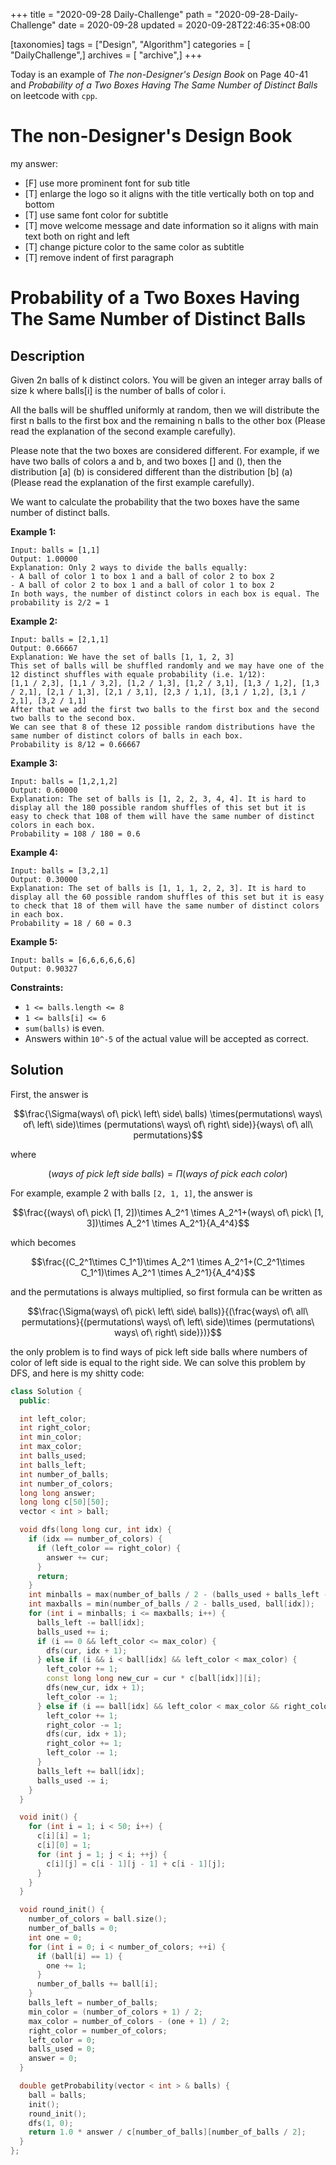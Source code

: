+++
title = "2020-09-28 Daily-Challenge"
path = "2020-09-28-Daily-Challenge"
date = 2020-09-28
updated = 2020-09-28T22:46:35+08:00

[taxonomies]
tags = ["Design", "Algorithm"]
categories = [ "DailyChallenge",]
archives = [ "archive",]
+++

Today is an example of *The non-Designer's Design Book* on Page 40-41 and *Probability of a Two Boxes Having The Same Number of Distinct Balls* on leetcode with `cpp`.

<!-- more -->

# The non-Designer's Design Book

my answer:
  - [F] use more prominent font for sub title
  - [T] enlarge the logo so it aligns with the title vertically both on top and bottom
  - [T] use same font color for subtitle
  - [T] move welcome message and date information so it aligns with main text both on right and left
  - [T] change picture color to the same color as subtitle
  - [T] remove indent of first paragraph

# Probability of a Two Boxes Having The Same Number of Distinct Balls

## Description

Given 2n balls of k distinct colors. You will be given an integer array balls of size k where balls[i] is the number of balls of color i. 

All the balls will be shuffled uniformly at random, then we will distribute the first n balls to the first box and the remaining n balls to the other box (Please read the explanation of the second example carefully).

Please note that the two boxes are considered different. For example, if we have two balls of colors a and b, and two boxes [] and (), then the distribution [a] (b) is considered different than the distribution [b] (a) (Please read the explanation of the first example carefully).

We want to calculate the probability that the two boxes have the same number of distinct balls.

**Example 1:**

```
Input: balls = [1,1]
Output: 1.00000
Explanation: Only 2 ways to divide the balls equally:
- A ball of color 1 to box 1 and a ball of color 2 to box 2
- A ball of color 2 to box 1 and a ball of color 1 to box 2
In both ways, the number of distinct colors in each box is equal. The probability is 2/2 = 1
```

**Example 2:**

```
Input: balls = [2,1,1]
Output: 0.66667
Explanation: We have the set of balls [1, 1, 2, 3]
This set of balls will be shuffled randomly and we may have one of the 12 distinct shuffles with equale probability (i.e. 1/12):
[1,1 / 2,3], [1,1 / 3,2], [1,2 / 1,3], [1,2 / 3,1], [1,3 / 1,2], [1,3 / 2,1], [2,1 / 1,3], [2,1 / 3,1], [2,3 / 1,1], [3,1 / 1,2], [3,1 / 2,1], [3,2 / 1,1]
After that we add the first two balls to the first box and the second two balls to the second box.
We can see that 8 of these 12 possible random distributions have the same number of distinct colors of balls in each box.
Probability is 8/12 = 0.66667
```

**Example 3:**

```
Input: balls = [1,2,1,2]
Output: 0.60000
Explanation: The set of balls is [1, 2, 2, 3, 4, 4]. It is hard to display all the 180 possible random shuffles of this set but it is easy to check that 108 of them will have the same number of distinct colors in each box.
Probability = 108 / 180 = 0.6
```

**Example 4:**

```
Input: balls = [3,2,1]
Output: 0.30000
Explanation: The set of balls is [1, 1, 1, 2, 2, 3]. It is hard to display all the 60 possible random shuffles of this set but it is easy to check that 18 of them will have the same number of distinct colors in each box.
Probability = 18 / 60 = 0.3
```

**Example 5:**

```
Input: balls = [6,6,6,6,6,6]
Output: 0.90327
```

**Constraints:**

- `1 <= balls.length <= 8`
- `1 <= balls[i] <= 6`
- `sum(balls)` is even.
- Answers within `10^-5` of the actual value will be accepted as correct.

## Solution

First, the answer is 

$$\frac{\Sigma(ways\ of\ pick\ left\ side\ balls) \times(permutations\ ways\ of\ left\ side)\times (permutations\ ways\ of\ right\ side)}{ways\ of\ all\ permutations}$$

where 

$$(ways\ of\ pick\ left\ side\ balls)=\Pi(ways\ of\ pick\ each\ color)$$

For example, example 2 with balls `[2, 1, 1]`, the answer is 

$$\frac{(ways\ of\ pick\ [1, 2])\times A_2^1 \times A_2^1+(ways\ of\ pick\ [1, 3])\times A_2^1 \times A_2^1}{A_4^4}$$

which becomes 

$$\frac{(C_2^1\times C_1^1)\times A_2^1 \times A_2^1+(C_2^1\times C_1^1)\times A_2^1 \times A_2^1}{A_4^4}$$

and the permutations is always multiplied, so first formula can be written as

$$\frac{\Sigma(ways\ of\ pick\ left\ side\ balls)}{(\frac{ways\ of\ all\ permutations}{(permutations\ ways\ of\ left\ side)\times (permutations\ ways\ of\ right\ side)})}$$

the only problem is to find ways of pick left side balls where numbers of color of left side is equal to the right side. We can solve this problem by DFS, and here is my shitty code:

``` cpp
class Solution {
  public:

  int left_color;
  int right_color;
  int min_color;
  int max_color;
  int balls_used;
  int balls_left;
  int number_of_balls;
  int number_of_colors;
  long long answer;
  long long c[50][50];
  vector < int > ball;

  void dfs(long long cur, int idx) {
    if (idx == number_of_colors) {
      if (left_color == right_color) {
        answer += cur;
      }
      return;
    }
    int minballs = max(number_of_balls / 2 - (balls_used + balls_left - ball[idx]), 0);
    int maxballs = min(number_of_balls / 2 - balls_used, ball[idx]);
    for (int i = minballs; i <= maxballs; i++) {
      balls_left -= ball[idx];
      balls_used += i;
      if (i == 0 && left_color <= max_color) {
        dfs(cur, idx + 1);
      } else if (i && i < ball[idx] && left_color < max_color) {
        left_color += 1;
        const long long new_cur = cur * c[ball[idx]][i];
        dfs(new_cur, idx + 1);
        left_color -= 1;
      } else if (i == ball[idx] && left_color < max_color && right_color > min_color) {
        left_color += 1;
        right_color -= 1;
        dfs(cur, idx + 1);
        right_color += 1;
        left_color -= 1;
      }
      balls_left += ball[idx];
      balls_used -= i;
    }
  }

  void init() {
    for (int i = 1; i < 50; i++) {
      c[i][i] = 1;
      c[i][0] = 1;
      for (int j = 1; j < i; ++j) {
        c[i][j] = c[i - 1][j - 1] + c[i - 1][j];
      }
    }
  }

  void round_init() {
    number_of_colors = ball.size();
    number_of_balls = 0;
    int one = 0;
    for (int i = 0; i < number_of_colors; ++i) {
      if (ball[i] == 1) {
        one += 1;
      }
      number_of_balls += ball[i];
    }
    balls_left = number_of_balls;
    min_color = (number_of_colors + 1) / 2;
    max_color = number_of_colors - (one + 1) / 2;
    right_color = number_of_colors;
    left_color = 0;
    balls_used = 0;
    answer = 0;
  }

  double getProbability(vector < int > & balls) {
    ball = balls;
    init();
    round_init();
    dfs(1, 0);
    return 1.0 * answer / c[number_of_balls][number_of_balls / 2];
  }
};
```